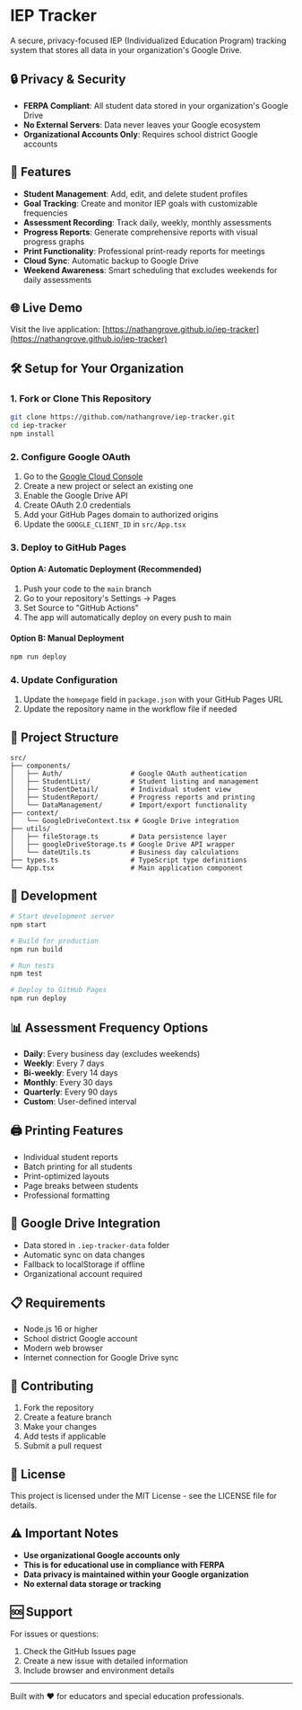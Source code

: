 # IEP Tracker

A secure, privacy-focused IEP (Individualized Education Program) tracking system that stores all data in your organization's Google Drive.

## 🔒 Privacy & Security

- **FERPA Compliant**: All student data stored in your organization's Google Drive
- **No External Servers**: Data never leaves your Google ecosystem
- **Organizational Accounts Only**: Requires school district Google accounts

## 🚀 Features

- **Student Management**: Add, edit, and delete student profiles
- **Goal Tracking**: Create and monitor IEP goals with customizable frequencies
- **Assessment Recording**: Track daily, weekly, monthly assessments
- **Progress Reports**: Generate comprehensive reports with visual progress graphs
- **Print Functionality**: Professional print-ready reports for meetings
- **Cloud Sync**: Automatic backup to Google Drive
- **Weekend Awareness**: Smart scheduling that excludes weekends for daily assessments

## 🌐 Live Demo

Visit the live application: [https://nathangrove.github.io/iep-tracker](https://nathangrove.github.io/iep-tracker)

## 🛠️ Setup for Your Organization

### 1. Fork or Clone This Repository

```bash
git clone https://github.com/nathangrove/iep-tracker.git
cd iep-tracker
npm install
```

### 2. Configure Google OAuth

1. Go to the [Google Cloud Console](https://console.cloud.google.com)
2. Create a new project or select an existing one
3. Enable the Google Drive API
4. Create OAuth 2.0 credentials
5. Add your GitHub Pages domain to authorized origins
6. Update the `GOOGLE_CLIENT_ID` in `src/App.tsx`

### 3. Deploy to GitHub Pages

#### Option A: Automatic Deployment (Recommended)

1. Push your code to the `main` branch
2. Go to your repository's Settings → Pages
3. Set Source to "GitHub Actions"
4. The app will automatically deploy on every push to main

#### Option B: Manual Deployment

```bash
npm run deploy
```

### 4. Update Configuration

1. Update the `homepage` field in `package.json` with your GitHub Pages URL
2. Update the repository name in the workflow file if needed

## 📁 Project Structure

```
src/
├── components/
│   ├── Auth/                 # Google OAuth authentication
│   ├── StudentList/          # Student listing and management
│   ├── StudentDetail/        # Individual student view
│   ├── StudentReport/        # Progress reports and printing
│   └── DataManagement/       # Import/export functionality
├── context/
│   └── GoogleDriveContext.tsx # Google Drive integration
├── utils/
│   ├── fileStorage.ts        # Data persistence layer
│   ├── googleDriveStorage.ts # Google Drive API wrapper
│   └── dateUtils.ts          # Business day calculations
├── types.ts                  # TypeScript type definitions
└── App.tsx                   # Main application component
```

## 🔧 Development

```bash
# Start development server
npm start

# Build for production
npm run build

# Run tests
npm test

# Deploy to GitHub Pages
npm run deploy
```

## 📊 Assessment Frequency Options

- **Daily**: Every business day (excludes weekends)
- **Weekly**: Every 7 days
- **Bi-weekly**: Every 14 days
- **Monthly**: Every 30 days
- **Quarterly**: Every 90 days
- **Custom**: User-defined interval

## 🖨️ Printing Features

- Individual student reports
- Batch printing for all students
- Print-optimized layouts
- Page breaks between students
- Professional formatting

## 🔐 Google Drive Integration

- Data stored in `.iep-tracker-data` folder
- Automatic sync on data changes
- Fallback to localStorage if offline
- Organizational account required

## 📋 Requirements

- Node.js 16 or higher
- School district Google account
- Modern web browser
- Internet connection for Google Drive sync

## 🤝 Contributing

1. Fork the repository
2. Create a feature branch
3. Make your changes
4. Add tests if applicable
5. Submit a pull request

## 📄 License

This project is licensed under the MIT License - see the LICENSE file for details.

## ⚠️ Important Notes

- **Use organizational Google accounts only**
- **This is for educational use in compliance with FERPA**
- **Data privacy is maintained within your Google organization**
- **No external data storage or tracking**

## 🆘 Support

For issues or questions:
1. Check the GitHub Issues page
2. Create a new issue with detailed information
3. Include browser and environment details

---

Built with ❤️ for educators and special education professionals.
